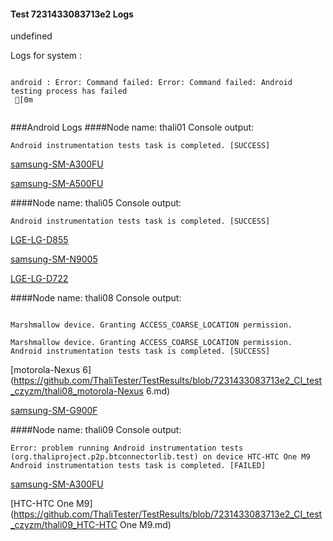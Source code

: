 #### Test 7231433083713e2 Logs

undefined

Logs for system : 
```

android : Error: Command failed: Error: Command failed: Android testing process has failed
 [0m


```
###Android Logs
####Node name: thali01
Console output:
```
Android instrumentation tests task is completed. [SUCCESS]
```
[samsung-SM-A300FU](https://github.com/ThaliTester/TestResults/blob/7231433083713e2_CI_test_czyzm/thali01_samsung-SM-A300FU.md)

[samsung-SM-A500FU](https://github.com/ThaliTester/TestResults/blob/7231433083713e2_CI_test_czyzm/thali01_samsung-SM-A500FU.md)

####Node name: thali05
Console output:
```
Android instrumentation tests task is completed. [SUCCESS]
```
[LGE-LG-D855](https://github.com/ThaliTester/TestResults/blob/7231433083713e2_CI_test_czyzm/thali05_LGE-LG-D855.md)

[samsung-SM-N9005](https://github.com/ThaliTester/TestResults/blob/7231433083713e2_CI_test_czyzm/thali05_samsung-SM-N9005.md)

[LGE-LG-D722](https://github.com/ThaliTester/TestResults/blob/7231433083713e2_CI_test_czyzm/thali05_LGE-LG-D722.md)

####Node name: thali08
Console output:
```

Marshmallow device. Granting ACCESS_COARSE_LOCATION permission.

Marshmallow device. Granting ACCESS_COARSE_LOCATION permission.
Android instrumentation tests task is completed. [SUCCESS]
```
[motorola-Nexus 6](https://github.com/ThaliTester/TestResults/blob/7231433083713e2_CI_test_czyzm/thali08_motorola-Nexus 6.md)

[samsung-SM-G900F](https://github.com/ThaliTester/TestResults/blob/7231433083713e2_CI_test_czyzm/thali08_samsung-SM-G900F.md)

####Node name: thali09
Console output:
```
Error: problem running Android instrumentation tests (org.thaliproject.p2p.btconnectorlib.test) on device HTC-HTC One M9 
Android instrumentation tests task is completed. [FAILED]
```
[samsung-SM-A300FU](https://github.com/ThaliTester/TestResults/blob/7231433083713e2_CI_test_czyzm/thali09_samsung-SM-A300FU.md)

[HTC-HTC One M9](https://github.com/ThaliTester/TestResults/blob/7231433083713e2_CI_test_czyzm/thali09_HTC-HTC One M9.md)




